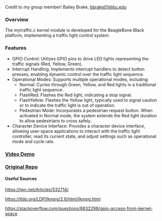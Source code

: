 Credit to my group member!
Bailey Brake, bbrake01@bu.edu

### Overview
The mytraffic.c kernel module is developed for the BeagleBone Black platform, implementing a traffic light control system.

### Features
- GPIO Control: Utilizes GPIO pins to drive LED lights representing the traffic signals (Red, Yellow, Green).
- Interrupt Handling: Implements interrupt handlers to detect button presses, enabling dynamic control over the traffic light sequence.
- Operational Modes: Supports multiple operational modes, including:
  - Normal: Cycles through Green, Yellow, and Red lights in a traditional traffic light sequence.
  - FlashRed: Flashes the Red light, indicating a stop signal.
  - FlashYellow: Flashes the Yellow light, typically used to signal caution or to indicate the traffic light is out of operation.
  - Pedestrian Mode: Incorporates a pedestrian request button. When activated in Normal mode, the system extends the Red light duration to allow pedestrians to cross safely.
- Character Device Interface: Provides a character device interface, allowing user-space applications to interact with the traffic light controller, read its current state, and adjust settings such as operational mode and cycle rate.

### [Video Demo](https://drive.google.com/file/d/18_GiqllerLbfk5ggrCfGPLZQ_byBX0XD/view?usp=share_link)
### [Original Repo](https://github.com/nikypopov/535-group)

#### Useful Sources

https://lwn.net/Articles/532714/

https://tldp.org/LDP/lkmpg/2.6/html/lkmpg.html

https://stackoverflow.com/questions/8832298/gpio-access-from-kernel-space
